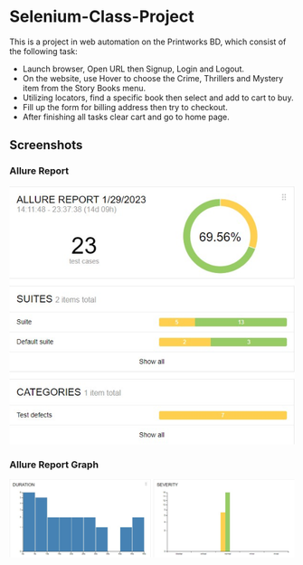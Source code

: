 # Selenium-Class-Project

This is a project in web automation on the Printworks BD, which consist of the following task:
- Launch browser, Open URL then Signup, Login and Logout.
- On the website, use Hover to choose the Crime, Thrillers and Mystery item from the Story Books menu.
- Utilizing locators, find a specific book then select and add to cart to buy.
- Fill up the form for billing address then try to checkout.
- After finishing all tasks clear cart and go to home page.


## Screenshots

### Allure Report
![](https://github.com/SaidulHaq/Selenium-Class-Project/blob/main/r1.jpg)

### Allure Report Graph
![](https://github.com/SaidulHaq/Selenium-Class-Project/blob/main/r2.jpg)
